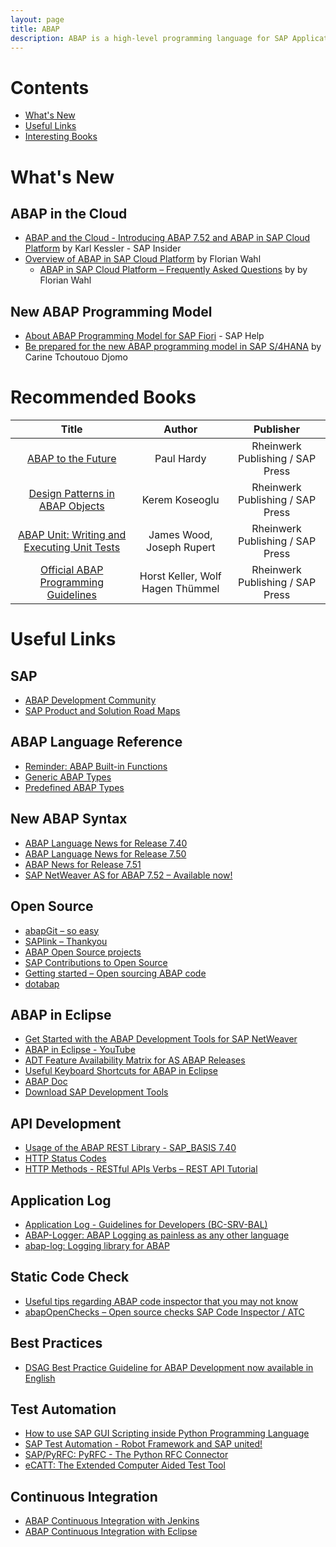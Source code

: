 ```yaml
---
layout: page
title: ABAP
description: ABAP is a high-level programming language for SAP Application Server.
---
```


# Contents

- [What's New](#whats_new)
- [Useful Links](#useful_links)
- [Interesting Books](#interesting_books)

# What's New

## ABAP in the Cloud

- [ABAP and the Cloud - Introducing ABAP 7.52 and ABAP in SAP Cloud Platform](https://www.sap.com/documents/2018/01/ac383ce1-ee7c-0010-82c7-eda71af511fa.html) by Karl Kessler - SAP Insider
- [Overview of ABAP in SAP Cloud Platform](https://blogs.sap.com/2017/09/26/overview-of-abap-in-sap-cloud-platform/) by Florian Wahl
  - [ABAP in SAP Cloud Platform – Frequently Asked Questions](https://blogs.sap.com/2017/09/26/abap-in-sap-cloud-platform-frequently-asked-questions/) by by Florian Wahl

## New ABAP Programming Model

- [About ABAP Programming Model for SAP Fiori](https://help.sap.com/doc/cc0c305d2fab47bd808adcad3ca7ee9d/7.5.6/en-US/3b77569ca8ee4226bdab4fcebd6f6ea6.html) - SAP Help
- [Be prepared for the new ABAP programming model in SAP S/4HANA](https://blogs.sap.com/2017/12/07/be-prepared-for-the-new-abap-programming-model-in-sap-s4hana/) by Carine Tchoutouo Djomo

# Recommended Books

| Title | Author | Publisher |
|:---:|:---:|:---:|
| [ABAP to the Future](https://www.sap-press.com/abap-to-the-future_4161/) | Paul Hardy | Rheinwerk Publishing / SAP Press |
| [Design Patterns in ABAP Objects](https://www.sap-press.com/design-patterns-in-abap-objects_4277/) | Kerem Koseoglu | Rheinwerk Publishing / SAP Press |
| [ABAP Unit: Writing and Executing Unit Tests](https://www.sap-press.com/abap-unit-writing-and-executing-unit-tests_4298/) | James Wood, Joseph Rupert | Rheinwerk Publishing / SAP Press |
| [Official ABAP Programming Guidelines](https://www.sap-press.com/official-abap-programming-guidelines_2093/) | Horst Keller, Wolf Hagen Thümmel | Rheinwerk Publishing / SAP Press |

# Useful Links

## SAP

- [ABAP Development Community](https://www.sap.com/community/topic/abap.html)
- [SAP Product and Solution Road Maps](https://www.sap.com/products/roadmaps.html)

## ABAP Language Reference

- [Reminder: ABAP Built-in Functions](https://blogs.sap.com/2015/11/30/reminder-abap-built-in-functions/)
- [Generic ABAP Types](https://help.sap.com/doc/abapdocu_751_index_htm/7.51/en-US/abenbuilt_in_types_generic.htm)
- [Predefined ABAP Types](https://help.sap.com/doc/abapdocu_751_index_htm/7.51/en-US/abenbuilt_in_types_complete.htm)

## New ABAP Syntax

- [ABAP Language News for Release 7.40](https://blogs.sap.com/2013/07/22/abap-news-for-release-740/)
- [ABAP Language News for Release 7.50](https://blogs.sap.com/2015/11/27/abap-language-news-for-release-750/)
- [ABAP News for Release 7.51](https://blogs.sap.com/2016/11/04/abap-news-for-release-7.51/)
- [SAP NetWeaver AS for ABAP 7.52 – Available now!](https://blogs.sap.com/2017/09/14/sap-netweaver-as-for-abap-7.52-available-now/)

## Open Source

- [abapGit – so easy](https://blogs.sap.com/2017/06/21/abapgit-so-easy/)
- [SAPlink – Thankyou](https://blogs.sap.com/2017/06/22/saplink-thankyou/)
- [ABAP Open Source projects](https://blogs.sap.com/2015/11/27/abap-open-source-projects/)
- [SAP Contributions to Open Source](https://archive.sap.com/documents/docs/DOC-29056)
- [Getting started – Open sourcing ABAP code](https://blogs.sap.com/2017/11/19/getting-started-open-sourcing-abap-code/)
- [dotabap](http://dotabap.org/)

## ABAP in Eclipse

- [Get Started with the ABAP Development Tools for SAP NetWeaver](https://blogs.sap.com/2012/06/19/get-started-with-the-abap-development-tools-for-sap-netweaver/)
- [ABAP in Eclipse - YouTube](https://www.youtube.com/playlist?list=PLM6Ee3lDb6FgYc8PhQbfD90Z4jA17j3V7)
- [ADT Feature Availability Matrix for AS ABAP Releases](https://blogs.sap.com/2013/06/05/adt-feature-availability-matrix-for-as-abap-releases/)
- [Useful Keyboard Shortcuts for ABAP in Eclipse](https://blogs.sap.com/2013/11/21/useful-keyboard-shortcuts-for-abap-in-eclipse/)
- [ABAP Doc](https://blogs.sap.com/2013/04/29/abap-doc/)
- [Download SAP Development Tools](https://tools.hana.ondemand.com/#)

## API Development

- [Usage of the ABAP REST Library - SAP_BASIS 7.40](https://blogs.sap.com/2013/05/16/usage-of-the-abap-rest-library-sapbasis-740)
- [HTTP Status Codes](http://www.restapitutorial.com/httpstatuscodes.html)
- [HTTP Methods - RESTful APIs Verbs – REST API Tutorial](https://restfulapi.net/http-methods/)

## Application Log

- [Application Log - Guidelines for Developers (BC-SRV-BAL)](https://help.sap.com/viewer/addb96cd90c945dfb3182865363bbc47/7.31.18/en-US/4e21000f35d44180e10000000a15822b.html)
- [ABAP-Logger: ABAP Logging as painless as any other language](https://github.com/epeterson320/ABAP-Logger)
- [abap-log: Logging library for ABAP](https://github.com/flaiker/abap-log)

## Static Code Check

- [Useful tips regarding ABAP code inspector that you may not know](https://blogs.sap.com/2015/06/15/useful-tips-regarding-abap-code-inspector-that-you-may-not-know/)
- [abapOpenChecks – Open source checks SAP Code Inspector / ATC](https://blogs.sap.com/2015/03/08/abapopenchecks-open-source-checks-sap-code-inspector-atc/)

## Best Practices

- [DSAG Best Practice Guideline for ABAP Development now available in English](https://blogs.sap.com/2014/02/18/dsag-best-practice-guideline-for-abap-development-now-available-in-english/)

## Test Automation

- [How to use SAP GUI Scripting inside Python Programming Language](https://blogs.sap.com/2017/09/19/how-to-use-sap-gui-scripting-inside-python-programming-language/)
- [SAP Test Automation - Robot Framework and SAP united!](https://sap-test-automation.github.io/website/)
- [SAP/PyRFC: PyRFC - The Python RFC Connector](https://github.com/SAP/PyRFC)
- [eCATT: The Extended Computer Aided Test Tool](https://archive.sap.com/documents/docs/DOC-8235)

## Continuous Integration

- [ABAP Continuous Integration with Jenkins](https://blogs.sap.com/2017/09/01/abap-continuous-integration-with-jenkins/)
- [ABAP Continuous Integration with Eclipse](https://blogs.sap.com/2017/09/10/abap-continuous-integration-with-eclipse/)